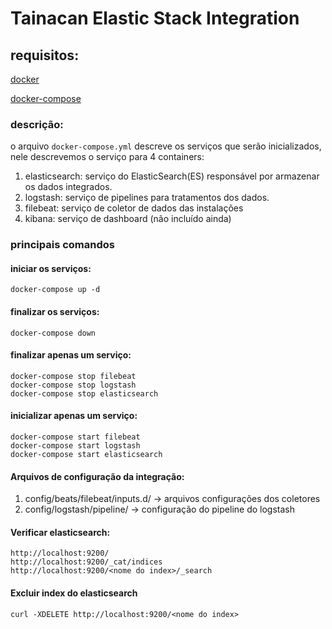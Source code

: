 # Tainacan Elastic Stack Integration
## requisitos:
[docker](https://docs.docker.com/get-docker)

[docker-compose](https://docs.docker.com/compose/install)
### descrição:
   o arquivo `docker-compose.yml` descreve os serviços que serão inicializados, nele descrevemos o serviço para 4 containers:
  
1. elasticsearch:
   serviço do ElasticSearch(ES) responsável por armazenar os dados integrados.
2. logstash:
   serviço de pipelines para tratamentos dos dados.
3. filebeat:
   serviço de coletor de dados das instalações
4. kibana:
   serviço de dashboard (não incluído ainda)


### principais comandos
#### iniciar os serviços:
```
docker-compose up -d
```

#### finalizar os serviços:
```
docker-compose down
```

#### finalizar apenas um serviço:
```
docker-compose stop filebeat
docker-compose stop logstash
docker-compose stop elasticsearch
```

#### inicializar apenas um serviço:
```
docker-compose start filebeat
docker-compose start logstash
docker-compose start elasticsearch
```
#### Arquivos de configuração da integração:

1. config/beats/filebeat/inputs.d/  -> arquivos configurações dos coletores
2. config/logstash/pipeline/ -> configuração do pipeline do logstash

#### Verificar elasticsearch:
```
http://localhost:9200/
http://localhost:9200/_cat/indices
http://localhost:9200/<nome do index>/_search
```

#### Excluir index do elasticsearch
```
curl -XDELETE http://localhost:9200/<nome do index>
```



